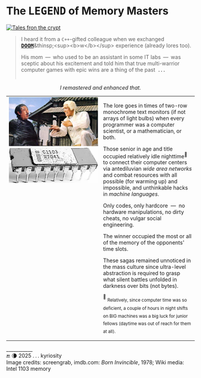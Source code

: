 # The L<samp>EGEND</samp> of Memory Masters

[![Tales fron the crypt](https://img.shields.io/badge/Tales%20from-the%20crypt-blue?logo=readthedocs&logoColor=fdf)](#)

> I heard it from a <code>C++</code>-gifted colleague when we exchanged [<samp><b>DOOM</b></samp>](https://en.wikipedia.org/wiki/Doom_(1993_video_game))&thinsp;<sup><b>w</b></sup> experience (already lores too).
> 
> His mom &thinsp;&mdash;&thinsp; who used to bе an assistant in some IT labs &thinsp;&mdash;&thinsp; was sceptic about his excitement and told him that true multi-warrior computer games with epic wins are a thing of the past &nbsp;**.&thinsp;.&thinsp;.**\
> &nbsp;

<p align="center"><i>I remastered and enhanced that.</i></p>

<table><tr valign="top"><td width="50%"><picture><img src="../../../../_rsc/_img/snap/1978.BornInvincible.jpg" alt="&nbsp;Kung Fu masters from Born Invincible, 1978" /></picture><br />
<picture><img alt="&nbsp;Early memory chips" src="../../../../_rsc/_img/af/Intel-C1103_ink.jpg" /></pictire>

</td><td>
  
The lore goes in times of two-row monochrome text monitors (if not arrays of light bulbs) when every programmer was a computer scientist, or a mathematician, or both.

Those senior in age and title occupied relatively idle nighttime<sup>🌛</sup> to connect their computer centers via antediluvian _wide area networks_ and combat resources with all possible (for warming up) and impossible, and unthinkable hacks in _machine languages_.
    
 Only codes, only hardcore &nbsp;&mdash;&nbsp; no hardware manipulations, no dirty cheats, no vulgar social engineering.
   
The winner occupied the most or all of the memory of the opponents' time slots.

These sagas remained unnoticed in the mass culture since ultra-level abstraction is required to grasp what silent battles unfolded in darkness over bits (not bytes).

<sup>🌛</sup> <sub>Relatively, since computer time was so deficient, a couple of hours in night shifts on BIG machines was a big luck for junior fellows (daytime was out of reach for them at all).</sub>
</td></tr></table>

\___________\
🔚 🌘 2025 .&thinsp;.&thinsp;. kyriosity\
Image credits: screengrab, imdb.com: <i>Born Invincible</i>, 1978; Wiki media: Intel 1103 memory
